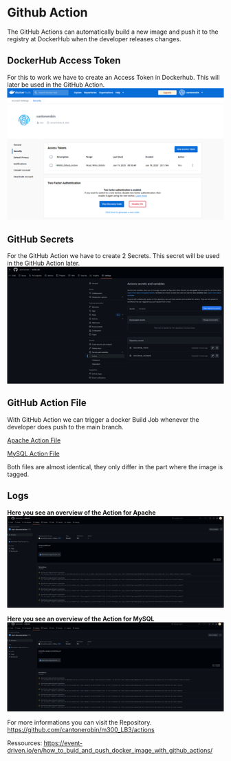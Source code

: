 # Github Action
The GitHub Actions can automatically build a new image and push it to the registry at DockerHub when the developer releases changes. 

## DockerHub Access Token 
For this to work we have to create an Access Token in Dockerhub. This will later be used in the GitHub Action.
![Dockerfile Logs](./pics/Dockerhub_Access_Token.png)
## GitHub Secrets
For the GitHub Action we have to create 2 Secrets. This secret will be used in the GitHub Action later.
![Dockerfile Logs](./pics/Github_Secrets.png)

## GitHub Action File
With GitHub Action we can trigger a docker Build Job whenever the developer does push to the main branch. 

[Apache Action File](/.github/workflows/dockerfile_apache_to_Dockerhub.yml)

[MySQL Action File](/.github/workflows/dockerfile_mysql_to_Dockerhub.yml)

Both files are almost identical, they only differ in the part where the image is tagged.

## Logs

**Here you see an overview of the Action for Apache**
![Github Action Steps](./pics/GitHub_Action_Apache.log.png)

**Here you see an overview of the Action for MySQL**
![GitHub Action Build&Push](./pics/GitHub_Action_MySQL.log.png)

For more informations you can visit the Repository.
https://github.com/cantonerobin/m300_LB3/actions

Ressources: https://event-driven.io/en/how_to_buid_and_push_docker_image_with_github_actions/